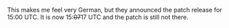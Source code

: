 <p>This makes me feel very German, but they announced the patch release for 15:00 UTC. It is now 15:<s>07</s>17 UTC and the patch is still not there.</p>
